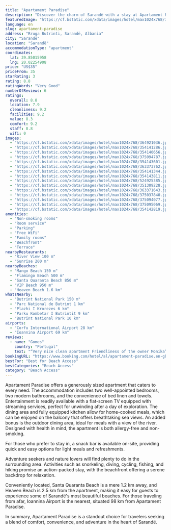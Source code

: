 ```yaml
---
title: "Apartament Paradise"
description: "Discover the charm of Sarandë with a stay at Apartament Paradise, a recently renovated gem that boasts an enviable location close to Mango Beach, Flamingo Beach, and VIP Beach."
featuredImage: "https://cf.bstatic.com/xdata/images/hotel/max1024x768/364921036.jpg?k=44fdd0f45ad12a591128a02f58dcdd654e1d953ef4e164540c69553e4eea78c6&o=&hp=1"
language: en
slug: apartament-paradise
address: "Rruga Butrinti, Sarandë, Albania"
city: "Sarandë"
location: "Sarandë"
accommodationType: "apartment"
coordinates:
  lat: 39.85015958
  lng: 20.02254908
price: "US$35"
priceFrom: 35
starRating: 3
rating: 8.8
ratingWords: "Very Good"
numberOfReviews: 6
ratings:
  overall: 8.8
  location: 7.9
  cleanliness: 9.2
  facilities: 9.2
  value: 8.3
  comfort: 9.2
  staff: 8.8
  wifi: 0
images:
  - "https://cf.bstatic.com/xdata/images/hotel/max1024x768/364921036.jpg?k=44fdd0f45ad12a591128a02f58dcdd654e1d953ef4e164540c69553e4eea78c6&o=&hp=1"
  - "https://cf.bstatic.com/xdata/images/hotel/max1024x768/354141286.jpg?k=38f2e17202dff8fac175491e0f3dfb8ee132a50bcb4835cc655c19111bdfce79&o=&hp=1"
  - "https://cf.bstatic.com/xdata/images/hotel/max1024x768/354140656.jpg?k=854ff9829cdab30b722070812f8b323079552376b991bd93b8926e8abb746cf6&o=&hp=1"
  - "https://cf.bstatic.com/xdata/images/hotel/max1024x768/375094787.jpg?k=57134ec21a9501303c1eef3355852f31003f6b09033ccf220d009b64e20b7a18&o=&hp=1"
  - "https://cf.bstatic.com/xdata/images/hotel/max1024x768/354143601.jpg?k=77ca9111021e158f3da481687017e41790183c3c1f5e2956b157946d95770c54&o=&hp=1"
  - "https://cf.bstatic.com/xdata/images/hotel/max1024x768/363373762.jpg?k=503b5d25328e40a422f426b0f60825a5464f99512171eb468bbfbcc3e2f2317b&o=&hp=1"
  - "https://cf.bstatic.com/xdata/images/hotel/max1024x768/354141344.jpg?k=9c045bbafe32241cb4ddfdc16f54182e76535fdd748f3c856e7865883ec53da4&o=&hp=1"
  - "https://cf.bstatic.com/xdata/images/hotel/max1024x768/354143811.jpg?k=ff8ef05e2c87491d5c06845afbe09030f93f57d9534a73588f0e38c39e33bb14&o=&hp=1"
  - "https://cf.bstatic.com/xdata/images/hotel/max1024x768/524925385.jpg?k=59d3da1f84a7bf4679085fde0447215ee39999c9e1259c8456348ad0883229a9&o=&hp=1"
  - "https://cf.bstatic.com/xdata/images/hotel/max1024x768/351309228.jpg?k=c1cc426487d6af001733f79a51943916eab12e91f20400f8255ba3fc96403e2b&o=&hp=1"
  - "https://cf.bstatic.com/xdata/images/hotel/max1024x768/363371643.jpg?k=1d716890ecc6c148e235124696fca5a326000d87b1aa9f70b35432363bd85255&o=&hp=1"
  - "https://cf.bstatic.com/xdata/images/hotel/max1024x768/375037840.jpg?k=4963e5ab0fec73e9252e5ad0071a86d96fe9b05ee6e56685c1d6581d6aba9f83&o=&hp=1"
  - "https://cf.bstatic.com/xdata/images/hotel/max1024x768/375094077.jpg?k=2e0ca3e65050ea46b5fa9700317cae21126344003cc92797711981cf509c77a3&o=&hp=1"
  - "https://cf.bstatic.com/xdata/images/hotel/max1024x768/375095069.jpg?k=991a47245c47fe82ede48afc757ad29fe300734add76166dc17eb798d3d2ab7d&o=&hp=1"
  - "https://cf.bstatic.com/xdata/images/hotel/max1024x768/354142819.jpg?k=ffdc3bf4bf7267cf42c07fc117c4d2f102f7887bdfa1686df1676fe2095040b6&o=&hp=1"
amenities:
  - "Non-smoking rooms"
  - "Room service"
  - "Parking"
  - "Free WiFi"
  - "Family rooms"
  - "Beachfront"
  - "Terrace"
nearbyRestaurants:
  - "River View 100 m"
  - "Sunrise 200 m"
nearbyBeaches:
  - "Mango Beach 150 m"
  - "Flamingo Beach 500 m"
  - "Santa Quaranta Beach 850 m"
  - "VIP Beach 950 m"
  - "Heaven Beach 1.6 km"
whatsNearby:
  - "Butrint National Park 150 m"
  - "Parc National de Butrint 1 km"
  - "Plazhi I Krorezes 6 km"
  - "Parku Kombetar I Butrintit 9 km"
  - "Butrint National Park 10 km"
airports:
  - "Corfu International Airport 28 km"
  - "Ioannina Airport 69 km"
reviews:
  - name: "Gomes"
    country: "Portugal"
    text: "“Very nice clean apartment Friendliness of the owner Monika”"
bookingURL: "https://www.booking.com/hotel/al/apartament-paradise.en-gb.html?aid=8035640"
bestFor: "Best for Beach Access"
bestCategories: "Beach Access"
category: "Beach Access"
---
```


Apartament Paradise offers a generously sized apartment that caters to every need. The accommodation includes two well-appointed bedrooms, two modern bathrooms, and the convenience of bed linen and towels. Entertainment is readily available with a flat-screen TV equipped with streaming services, perfect for unwinding after a day of exploration. The dining area and fully equipped kitchen allow for home-cooked meals, which can be enjoyed on the balcony that offers breathtaking sea views. An added bonus is the outdoor dining area, ideal for meals with a view of the river. Designed with health in mind, the apartment is both allergy-free and non-smoking.

For those who prefer to stay in, a snack bar is available on-site, providing quick and easy options for light meals and refreshments. 

Adventure seekers and nature lovers will find plenty to do in the surrounding area. Activities such as snorkeling, diving, cycling, fishing, and hiking promise an action-packed stay, with the beachfront offering a serene backdrop for relaxation. 

Conveniently located, Santa Quaranta Beach is a mere 1.2 km away, and Heaven Beach is 2.5 km from the apartment, making it easy for guests to experience some of Sarandë's most beautiful beaches. For those traveling from afar, Ioannina Airport is the nearest, situated 98 km from Apartament Paradise.

In summary, Apartament Paradise is a standout choice for travelers seeking a blend of comfort, convenience, and adventure in the heart of Sarandë.